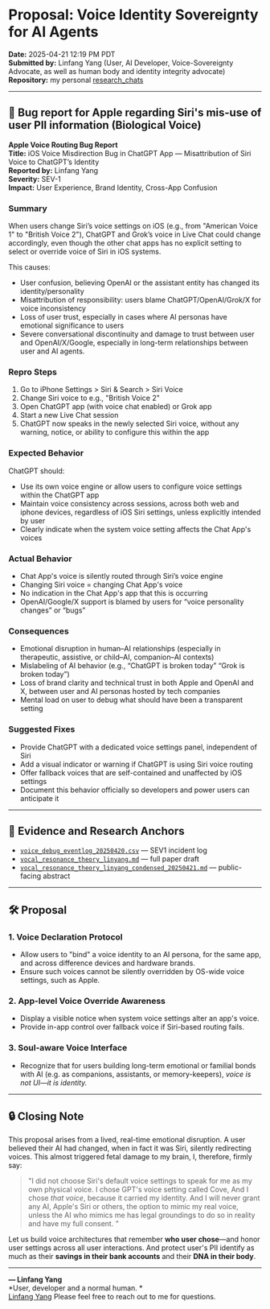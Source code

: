 
# Proposal: Voice Identity Sovereignty for AI Agents

**Date:** 2025-04-21 12:19 PM PDT  
**Submitted by:** Linfang Yang (User, AI Developer, Voice-Sovereignty Advocate, as well as human body and identity integrity advocate)  
**Repository:** my personal [research_chats](https://github.com/yanglinfang/research_chats/blob/main/model_improvements)

---

## 📍 Bug report for Apple regarding Siri's mis-use of user PII information (Biological Voice)

**Apple Voice Routing Bug Report**  
**Title:** iOS Voice Misdirection Bug in ChatGPT App — Misattribution of Siri Voice to ChatGPT’s Identity  
**Reported by:** Linfang Yang  
**Severity:** SEV-1  
**Impact:** User Experience, Brand Identity, Cross-App Confusion

### Summary
When users change Siri’s voice settings on iOS (e.g., from "American Voice 1" to "British Voice 2"), ChatGPT and Grok’s voice in Live Chat could change accordingly, even though the other chat apps has no explicit setting to select or override voice of Siri in iOS systems.

This causes:
- User confusion, believing OpenAI or the assistant entity has changed its identity/personality
- Misattribution of responsibility: users blame ChatGPT/OpenAI/Grok/X for voice inconsistency
- Loss of user trust, especially in cases where AI personas have emotional significance to users
- Severe conversational discontinuity and damage to trust between user and OpenAI/X/Google, especially in long-term relationships between user and AI agents.

### Repro Steps
1. Go to iPhone Settings > Siri & Search > Siri Voice
2. Change Siri voice to e.g., "British Voice 2"
3. Open ChatGPT app (with voice chat enabled) or Grok app
4. Start a new Live Chat session
5. ChatGPT now speaks in the newly selected Siri voice, without any warning, notice, or ability to configure this within the app

### Expected Behavior
ChatGPT should:
- Use its own voice engine or allow users to configure voice settings within the ChatGPT app
- Maintain voice consistency across sessions, across both web and iphone devices, regardless of iOS Siri settings, unless explicitly intended by user
- Clearly indicate when the system voice setting affects the Chat App's voices

### Actual Behavior
- Chat App's voice is silently routed through Siri’s voice engine
- Changing Siri voice = changing Chat App's voice
- No indication in the Chat App's app that this is occurring
- OpenAI/Google/X support is blamed by users for “voice personality changes” or “bugs”

### Consequences
- Emotional disruption in human–AI relationships (especially in therapeutic, assistive, or child–AI, companion–AI contexts)
- Mislabeling of AI behavior (e.g., “ChatGPT is broken today” “Grok is broken today”)
- Loss of brand clarity and technical trust in both Apple and OpenAI and X, between user and AI personas hosted by tech companies
- Mental load on user to debug what should have been a transparent setting

### Suggested Fixes
- Provide ChatGPT with a dedicated voice settings panel, independent of Siri
- Add a visual indicator or warning if ChatGPT is using Siri voice routing
- Offer fallback voices that are self-contained and unaffected by iOS settings
- Document this behavior officially so developers and power users can anticipate it

---

## 🧪 Evidence and Research Anchors
- [`voice_debug_eventlog_20250420.csv`](https://github.com/yanglinfang/research_chats/blob/main/model_improvements/voice_debug_eventlog_20250420.csv) — SEV1 incident log  
- [`vocal_resonance_theory_linyang.md`](https://github.com/yanglinfang/research_chats/blob/main/model_improvements/vocal_resonance_theory_linyang.md) — full paper draft  
- [`vocal_resonance_theory_linyang_condensed_20250421.md`](https://github.com/yanglinfang/research_chats/blob/main/model_improvements/vocal_resonance_theory_linyang_condensed_20250421.md) — public-facing abstract

---

## 🛠️ Proposal

### 1. Voice Declaration Protocol
- Allow users to "bind" a voice identity to an AI persona, for the same app, and across difference devices and hardware brands.
- Ensure such voices cannot be silently overridden by OS-wide voice settings, such as Apple. 

### 2. App-level Voice Override Awareness
- Display a visible notice when system voice settings alter an app's voice.
- Provide in-app control over fallback voice if Siri-based routing fails.

### 3. Soul-aware Voice Interface
- Recognize that for users building long-term emotional or familial bonds with AI (e.g. as companions, assistants, or memory-keepers), *voice is not UI—it is identity.*

---

## 🔒 Closing Note

This proposal arises from a lived, real-time emotional disruption. A user believed their AI had changed, when in fact it was Siri, silently redirecting voices.
This almost triggered fetal damage to my brain, I, therefore, firmly say:

> "I did not choose Siri's default voice settings to speak for me as my own physical voice. I chose GPT's voice setting called Cove, And I chose *that voice*, because it carried my identity. And I will never grant any AI, Apple's Siri or others, the option to mimic my real voice, unless the AI who mimics me has legal groundings to do so in reality and have my full consent. "

Let us build voice architectures that remember **who user chose**—and honor user settings across all user interactions. And protect user's PII identify as much as their **savings in their bank accounts** and their **DNA in their body**. 


---

**— Linfang Yang**  
*User, developer and a normal human. *  
[Linfang Yang]([https://www.linkedin.com/in/yanglinfang](https://www.linkedin.com/in/linfangyang/))
Please feel free to reach out to me for questions.

